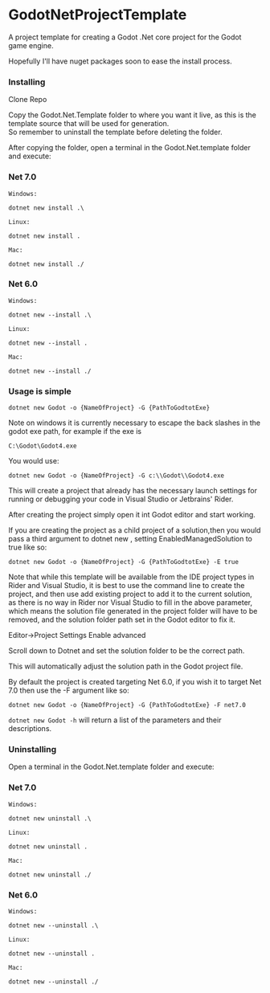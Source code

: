 # GodotNetProjectTemplate

A project template for creating a Godot .Net core project for the Godot game engine.

Hopefully I'll have nuget packages soon to ease the install process.


### Installing

Clone Repo

Copy the Godot.Net.Template folder to where you want it live, as this is the template source that will be used for generation.  
So remember to uninstall the template before deleting the folder.

After copying the folder, open a terminal in the Godot.Net.template folder and execute:

### Net 7.0

    Windows:

    dotnet new install .\

    Linux:

    dotnet new install .

    Mac:

    dotnet new install ./

### Net 6.0

    Windows:

    dotnet new --install .\

    Linux:

    dotnet new --install .

    Mac:

    dotnet new --install ./

### Usage is simple

`dotnet new Godot -o {NameOfProject} -G {PathToGodtotExe}`

Note on windows it is currently necessary to escape the back slashes in the godot exe path, for example if the exe is

`C:\Godot\Godot4.exe`

You would use:

`dotnet new Godot -o {NameOfProject} -G c:\\Godot\\Godot4.exe`

This will create a project that already has the necessary launch settings for running or debugging your code in Visual Studio or Jetbrains' Rider.

After creating the project simply open it int Godot editor and start working.

If you are creating the project as a child project of a solution,then you would pass a third argument to dotnet new , setting EnabledManagedSolution to true like so:

`dotnet new Godot -o {NameOfProject} -G {PathToGodtotExe} -E true`

Note that while this template will be available from the IDE project types in Rider and Visual Studio, it is best to use the command line to create the project, 
and then use add existing project to add it to the current solution, as there is no way in Rider nor Visual Studio to fill in the above parameter, which means the 
solution file generated in the project folder will have to be removed, and the solution folder path set in the Godot editor to fix it.  

Editor->Project Settings Enable advanced

Scroll down to Dotnet and set the solution folder to be the correct path.

This will automatically adjust the solution path in the Godot project file.

By default the project is created targeting Net 6.0, if you wish it to target Net 7.0 then use the -F argument like so:

`dotnet new Godot -o {NameOfProject} -G {PathToGodtotExe} -F net7.0`

`dotnet new Godot -h` will return a list of the parameters and their descriptions.

### Uninstalling

Open a terminal in the Godot.Net.template folder and execute:

### Net 7.0

    Windows:

    dotnet new uninstall .\

    Linux:

    dotnet new uninstall .

    Mac:

    dotnet new uninstall ./

### Net 6.0

    Windows:

    dotnet new --uninstall .\

    Linux:

    dotnet new --uninstall .

    Mac:

    dotnet new --uninstall ./
